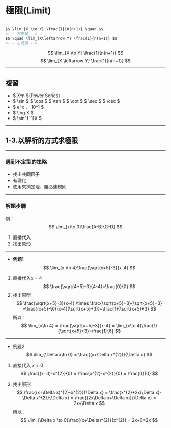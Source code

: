 <!--# 極限(Limit)

* 例題：

> 求 $ F_{(x)}= \frac {x^{2}-1}{x-1} $ 在$ x=1 $時，$ F_{(x)} $ 為何？
> 

若要求某數的值，令 $$ F_{(x)}=x^2-1 $$
求 $ x=1 $，$ F_{(x)}=? $

_Ans:_
$$ x=0 $$ -->

# 極限(Limit)

```markdown

$$ \lim_{X \to Y} \frac{1}{n(n+1)} \quad $$
<!-- 右箭頭 -->
$$ \quad \lim_{X\leftarrow Y} \frac{1}{n(n+1)} $$ 
<!-- 左箭頭 -->
```

$$ \lim_{X \to Y} \frac{1}{n(n+1)} $$ $$ \lim_{X \leftarrow Y} \frac{1}{n(n+1)} $$

---

## 複習

* $ X^n $(Power Series)
* $ \sin $ $ \cos $ $ \tan $ $ \cot $ $ \sec $ $ \csc $
* $ e^x $、$ 10^1 $
* $ \log X $
* $ \sin^{-1}X $

---

## 1-3.以解析的方式求極限

---

### 遇到不定型的策略

* 找出共同因子
* 有理化
* 使用夾擠定理、羅必達規則

---

### 解題步驟

例：
$$ \lim_{x\to 0}\frac{A-B}{C-D} $$

1. 直接代入
2. 找出原形

---

* **例題1**
$$ \lim_{x \to 4}\frac{\sqrt{x+5}-3}{x-4} $$

1. 直接代入$x=4$
$$ \frac{\sqrt{4+5}-3}{4-4}=\frac{0}{0} $$
2. 找出原型
$$ \frac{\sqrt{x+5}-3}{x-4} \times \frac{\sqrt{x+5}+3}{\sqrt{x+5}+3} =\frac{(x+5)-9}{(x-4)(\sqrt{x+5}+3)}=\frac{1}{\sqrt{x+5}+3} $$
所以：
$$
\lim_{x\to 4} = \frac{\sqrt{x+5}-3}{x-4} = \lim_{x\to 4}\frac{1}{\sqrt{x+5}+3}=\frac{1}{6}
$$

---

* 例題2
$$
\lim_{\Delta x\to 0} = \frac{(x+\Delta x^{2})}{\Delta x}
$$

1. 直接代入 $x=0$
$$
\frac{(x+0)-x^{2}}{0} = \frac{x^{2}-x^{2}}{0} = \frac{0}{0}
$$

2. 找出原形
$$
\frac{(x+\Delta x)^{2}-x^{2}}{\Delta x} = \frac{x^{2}+2x(\Delta x)-\Delta x^{2}}{\Delta x} = \frac{(2x\Delta x+\Delta x)}{\Delta x} = 2x+\Delta x
$$
所以：
$$
\lim_{\Delta x \to 0}\frac{(x+\Delta)^{2}}{x^{2}} = 2x+0=2x
$$
